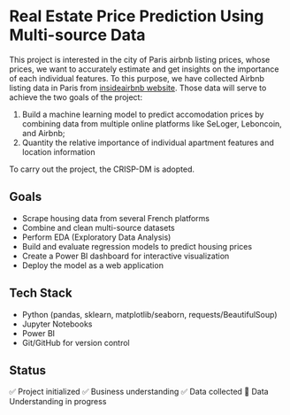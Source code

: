 # Real Estate Price Prediction Using Multi-source Data
This project is interested in the city of Paris airbnb listing prices, whose prices, we want to accurately estimate and get insights on the importance of each individual features.
To this purpose, we have collected Airbnb listing data in Paris from [insideairbnb website](https://insideairbnb.com/fr/get-the-data/).
Those data will serve to achieve the two goals of the project: 
1. Build a machine learning model to predict accomodation prices by combining data from multiple online platforms like SeLoger, Leboncoin, and Airbnb;
2. Quantity the relative importance of individual apartment features and location information

To carry out the project, the CRISP-DM is adopted.

## Goals
- Scrape housing data from several French platforms
- Combine and clean multi-source datasets
- Perform EDA (Exploratory Data Analysis)
- Build and evaluate regression models to predict housing prices
- Create a Power BI dashboard for interactive visualization
- Deploy the model as a web application

## Tech Stack
- Python (pandas, sklearn, matplotlib/seaborn, requests/BeautifulSoup)
- Jupyter Notebooks
- Power BI
- Git/GitHub for version control

## Status
✅ Project initialized
✅ Business understanding
✅ Data collected
🚧 Data Understanding in progress
